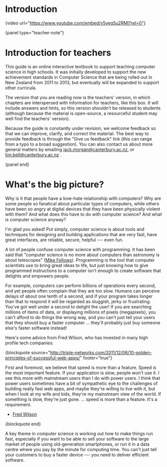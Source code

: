 # Introduction

{video url="https://www.youtube.com/embed/v5yeq5u2RMI?rel=0"}

{panel type="teacher-note"}

# Introduction for teachers

This guide is an online interactive textbook to support teaching computer science in high schools.
It was initially developed to support the new achievement standards in Computer Science that are being rolled out in New Zealand from 2011 to 2013,
but eventually will be expanded to support other curricula.

The version that you are reading now is the teachers' version, in which chapters are interspersed with information for teachers, like this box.
It will include answers and hints, so this version shouldn't be released to students (although because the material is open-source, a resourceful student may well find the teachers' version).

Because the guide is constantly under revision, we welcome feedback so that we can improve, clarify, and correct the material.
The best way to provide feedback is through the "Give us feedback" link (this can range from a typo to a broad suggestion).
You can also contact us about more general matters by emailing jack.morgan@canterbury.ac.nz, or tim.bell@canterbury.ac.nz .

{panel end}

# What's the big picture?

Why is it that people have a love-hate relationship with computers?
Why are some people so fanatical about particular types of computers, while others have been so angry at digital devices that they have been physically violent with them?
And what does this have to do with computer science?
And what is computer science anyway?

I'm glad you asked!
Put simply, computer science is about tools and techniques for designing and building applications that are very fast, have great interfaces, are reliable, secure, helpful --- even fun.

A lot of people confuse computer science with programming.
It has been said that "computer science is no more about computers than astronomy is about telescopes" ([Mike Fellows](http://en.wikiquote.org/wiki/Computer_science)).
Programming is the tool that computer scientists use to bring great ideas to life, but just knowing how to give programmed instructions to a computer isn't enough to create software that delights and empowers people.

For example, computers can perform billions of operations every second, and yet people often complain that they are too slow.
Humans can perceive delays of about one tenth of a second, and if your program takes longer than that to respond it will be regarded as sluggish, jerky or frustrating.
You've got well under a second to delight the user!
If you are searching millions of items of data, or displaying millions of pixels (megapixels), you can't afford to do things the wrong way, and you can't just tell your users that they should buy a faster computer ... they'll probably just buy someone else's faster software instead!

Here's some advice from Fred Wilson, who has invested in many high profile tech companies:

{blockquote source="http://triple-networks.com/2011/12/06/10-golden-principles-of-successful-web-apps/" footer="true"}

First and foremost, we believe that speed is more than a feature. Speed is the most important feature. If your application is slow, people won't use it. I see this more with mainstream users than I do with power users. I think that power users sometimes have a bit of sympathetic eye to the challenges of building really fast web apps, and maybe they're willing to live with it, but when I look at my wife and kids, they're my mainstream view of the world. If something is slow, they're just gone. ... speed is more than a feature. It's a requirement.

- [Fred Wilson](https://en.wikipedia.org/wiki/Fred_Wilson_(financier))

{blockquote end}

A key theme in computer science is working out how to make things run fast, especially if you want to be able to sell your software to the large market of people using old-generation smartphones, or run it in a data centre where you pay by the minute for computing time.
You can't just tell your customers to buy a faster device --- you need to deliver efficient software.
